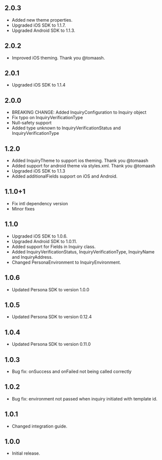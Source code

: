 ## 2.0.3

* Added new theme properties.
* Upgraded iOS SDK to 1.1.7.
* Upgraded Android SDK to 1.1.3.

## 2.0.2

* Improved iOS theming. Thank you @tomaash.

## 2.0.1

* Upgraded iOS SDK to 1.1.4
 
## 2.0.0

* BREAKING CHANGE: Added InquiryConfiguration to Inquiry object
* Fix typo on InquiryVerificationType 
* Null-safety support
* Added type unknown to InquiryVerificationStatus and InquiryVerificationType

## 1.2.0

* Added InquiryTheme to support ios theming. Thank you @tomaash
* Added support for android theme via styles.xml. Thank you @tomaash
* Upgraded iOS SDK to 1.1.3
* Added additionalFields support on iOS and Android.

## 1.1.0+1

* Fix intl dependency version
* Minor fixes

## 1.1.0

* Upgraded iOS SDK to 1.0.6.
* Upgraded Android SDK to 1.0.11.
* Added support for Fields in Inquiry class.
* Added InquiryVerificationStatus, InquiryVerificationType, InquiryName and InquiryAddress.
* Changed PersonaEnvironment to InquiryEnvironment.

## 1.0.6

* Updated Persona SDK to version 1.0.0

## 1.0.5

* Updated Persona SDK to version 0.12.4

## 1.0.4

* Updated Persona SDK to version 0.11.0

## 1.0.3

* Bug fix: onSuccess and onFailed not being called correctly

## 1.0.2

* Bug fix: environment not passed when inquiry initiated with template id. 

## 1.0.1

* Changed integration guide.

## 1.0.0

* Initial release.
